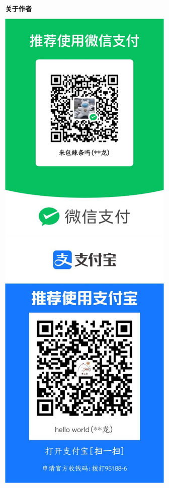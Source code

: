 
## 关于作者
![这是我的微信](../.vuepress/public/images/wx.jpg)
![这是支付宝](../.vuepress/public/images/alipay.jpg)
